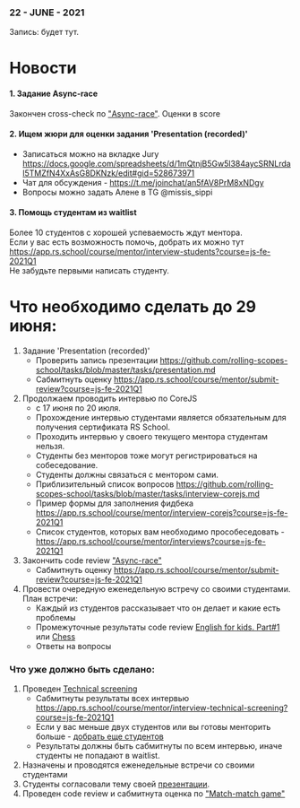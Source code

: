 ### 22 - JUNE - 2021
Запись: будет тут.

# Новости
#### 1. Задание Async-race
Закончен cross-check по ["Async-race"](https://github.com/rolling-scopes-school/tasks/blob/master/tasks/async-race.md). Оценки в score 

#### 2. Ищем жюри для оценки задания 'Presentation (recorded)' 
- Записаться можно на вкладке Jury https://docs.google.com/spreadsheets/d/1mQtnjB5Gw5l384aycSRNLrdal5TMZfN4XxAsG8DKNzk/edit#gid=528673971
- Чат для обсуждения - https://t.me/joinchat/an5fAV8PrM8xNDgy 
- Вопросы можно задать Алене в TG  @missis_sippi

#### 3. Помощь студентам из waitlist
Более 10 студентов с хорошей успеваемость ждут ментора.  
Если у вас есть возможность помочь, добрать их можно тут https://app.rs.school/course/mentor/interview-students?course=js-fe-2021Q1  
Не забудьте первыми написать студенту.

# Что необходимо сделать до 29 июня:
1. Задание 'Presentation (recorded)'
    - Проверить запись презентации https://github.com/rolling-scopes-school/tasks/blob/master/tasks/presentation.md 
    - Сабмитнуть оценку https://app.rs.school/course/mentor/submit-review?course=js-fe-2021Q1
2. Продолжаем проводить интервью по CoreJS
    - с 17 июня по 20 июля.
    - Прохождение интервью студентами является обязательным для получения сертификата RS School.
    - Проходить интервью у своего текущего ментора студентам нельзя.
    - Студенты без менторов тоже могут регистрироваться на собеседование. 
    - Студенты должны связаться с ментором сами.
    - Приблизительный список вопросов https://github.com/rolling-scopes-school/tasks/blob/master/tasks/interview-corejs.md 
    - Пример формы для заполнения фидбека https://app.rs.school/course/mentor/interview-corejs?course=js-fe-2021Q1
    - Список студентов, которых вам необходимо прособеседовать - https://app.rs.school/course/mentor/interviews?course=js-fe-2021Q1
3. Закончить code review ["Async-race"](https://github.com/rolling-scopes-school/tasks/blob/master/tasks/async-race.md)  
    - Сабмитнуть оценку https://app.rs.school/course/mentor/submit-review?course=js-fe-2021Q1
4. Провести очередную еженедельную встречу со своими студентами. План встречи:
    - Каждый из студентов рассказывает что он делает и какие есть проблемы
    - Промежуточные результаты code review [English for kids. Part#1](https://github.com/rolling-scopes-school/tasks/blob/master/tasks/rslang/english-for-kids.md) или [Chess](https://github.com/rolling-scopes-school/stage0/tree/master/stage2/chess)
    - Ответы на вопросы

### Что уже должно быть сделано:
1. Проведен [Technical screening](https://github.com/rolling-scopes-school/mentoring/blob/master/JS-FE-2021Q1/first-interview.md)
    - Сабмитнуты результаты всех интервью https://app.rs.school/course/mentor/interview-technical-screening?course=js-fe-2021Q1
    - Если у вас меньше двух студентов или вы готовы менторить больше - [добрать еще студентов](https://app.rs.school/course/mentor/interview-students?course=js-fe-2021Q1)
    - Результаты должны быть сабмитнуты по всем интервью, иначе студенты не попадают в waitlist.
2. Назначены и проводятся еженедельные встречи со своими студентами
3. Студенты согласовали тему своей [презентации](https://github.com/rolling-scopes-school/tasks/blob/master/tasks/presentation.md).
4. Проведен code review и сабмитнута оценка по ["Match-match game"](https://github.com/rolling-scopes-school/tasks/blob/master/tasks/match-match-game.md)

